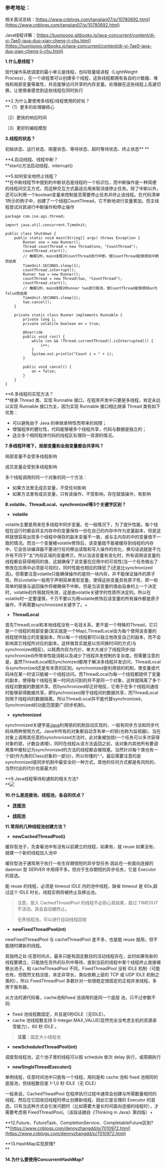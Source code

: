 ### 参考地址：

相关面试总结：[https://www.cnblogs.com/tangjian07/p/10780692.html](https://www.cnblogs.com/tangjian07/p/10780692.html)

Java线程详解：[https://tuonioooo.gitbooks.io/java-concurrent/content/di-yi-7ae0-java-duo-xian-cheng-ji-chu.html](https://tuonioooo.gitbooks.io/java-concurrent/content/di-yi-7ae0-java-duo-xian-cheng-ji-chu.html)

**1.什么是线程？**

现代操作系统调度的最小单元是线程，也叫轻量级进程（LightWeight Process），在一个进程里可以创建多个线程，这些线程都拥有各自的计数器、堆栈和局部变量等属性，并且能够访问共享的内存变量。处理器在这些线程上高速切换，让使用者感觉到这些线程在同时执行

**2.为什么要使用多线程/线程使用的好处？                        
**（1）更多的处理器核心

（2）更快的响应时间

（3）更好的编程模型

**3.线程的状态？**

初始状态、运行状态、阻塞状态、等待状态、超时等待状态、终止状态** **

**4.启动线程、线程中断？                        
**start\(\)方法启动线程、interrupt\(\)

**5.如何安全地终止线程？                        
**在中断线程节中提到的中断状态是线程的一个标识位，而中断操作是一种简便的线程间交互方式，而这种交互方式最适合用来取消或停止任务。除了中断以外，还可以利用一个boolean变量来控制是否需要停止任务并终止该线程。在代码清单1所示的例子中，创建了一个线程CountThread，它不断地进行变量累加，而主线程尝试对其进行中断操作和停止操作

```
package com.ise.api.thread;

import java.util.concurrent.TimeUnit;

public class Shutdown {
    public static void main(String[] args) throws Exception {
        Runner one = new Runner();
        Thread countThread = new Thread(one, "CountThread");
        countThread.start();
        // 睡眠1秒，main线程对CountThread进行中断，使CountThread能够感知中断而结束
        TimeUnit.SECONDS.sleep(1);
        countThread.interrupt();
        Runner two = new Runner();
        countThread = new Thread(two, "CountThread");
        countThread.start();
        // 睡眠1秒，main线程对Runner two进行取消，使CountThread能够感知on为false而结束
        TimeUnit.SECONDS.sleep(1);
        two.cancel();
    }

    private static class Runner implements Runnable {
        private long i;
        private volatile boolean on = true;

        @Override
        public void run() {
            while (on && !Thread.currentThread().isInterrupted()) {
                i++;
            }
            System.out.println("Count i = " + i);
        }

        public void cancel() {
            on = false;
        }
    }
}
```

**6.多线程的实现方法？                        
**继承 Thread 类、实现 Runnable 接口，在程序开发中只要是多线程，肯定永远以实现 Runnable 接口为主，因为实现 Runnable 接口相比继承 Thread 类有如下优势：

* 可以避免由于 Java 的单继承特性而带来的局限；
* 增强程序的健壮性，代码能够被多个线程共享，代码与数据是独立的；
* 适合多个相同程序代码的线程区处理同一资源的情况。

**7.多线程环境下，局部变量和全局变量都会共享吗？**

局部变量不会受多线程影响

成员变量会受到多线程影响

多个线程调用的同一个对象的同一个方法：

* 如果方法里无成员变量，不受任何影响
* 如果方法里有成员变量，只有读操作，不受影响，存在赋值操作，有影响

**8.volatile、ThreadLocal、synchronized等3个关键字区别？**

* **volatile**

volatile主要是用来在多线程中同步变量。在一般情况下，为了提升性能，每个线程在运行时都会将主内存中的变量保存一份在自己的内存中作为变量副本，但是这样就很容易出现多个线程中保存的副本变量不一致，或与主内存的中的变量值不一致的情况。而当一个变量被volatile修饰后，该变量就不能被缓存到线程的内存中，它会告诉编译器不要进行任何移出读取和写入操作的优化，换句话说就是不允许有不同于“主”内存区域的变量拷贝，所以当该变量有变化时，所有调用该变量的线程都会获得相同的值，这就确保了该变量在应用中的可视性\(当一个任务做出了修改在应用中必须是可视的\)，同时性能也相应的降低了\(还是比synchronized高\)。但需要注意volatile只能确保操作的是同一块内存，并不能保证操作的原子性。所以volatile一般用于声明简单类型变量，使得这些变量具有原子性，即一些简单的赋值与返回操作将被确保不中断。但是当该变量的值由自身的上一个决定时，volatile的作用就将失效，这是由volatile关键字的性质所决定的。所以在volatile时一定要谨慎，千万不要以为用volatile修饰后该变量的所有操作都是原子操作，不再需要synchronized关键字了。+

* **ThreadLocal**

首先ThreadLocal和本地线程没有一毛钱关系，更不是一个特殊的Thread，它只是一个线程的局部变量\(其实就是一个Map\),ThreadLocal会为每个使用该变量的线程提供独立的变量副本，所以每一个线程都可以独立地改变自己的副本，而不会影响其它线程所对应的副本。这样做其实就是以空间换时间的方式\(与synchronized相反\)，以耗费内存为代价，单大大减少了线程同步\(如synchronized\)所带来性能消耗以及减少了线程并发控制的复杂度。但需要注意的是，虽然ThreadLocal和Synchonized都用于解决多线程并发访问，ThreadLocal与synchronized还是有本质的区别。synchronized是利用锁的机制，使变量或代码块在某一时该只能被一个线程访问。而ThreadLocal为每一个线程都提供了变量的副本，使得每个线程在某一时间访问到的并不是同一个对象，这样就隔离了多个线程对数据的数据共享。而Synchronized却正好相反，它用于在多个线程间通信时能够获得数据共享。即Synchronized用于线程间的数据共享，而ThreadLocal则用于线程间的数据隔离。所以ThreadLocal并不能代替synchronized，Synchronized的功能范围更广\(同步机制\)。

* **synchronized**

synchronized关键字是[Java](http://lib.csdn.net/base/17)利用锁的机制自动实现的，一般有同步方法和同步代码块两种使用方式。Java中所有的对象都自动含有单一的锁\(也称为监视器\)，当在对象上调用其任意的synchronized方法时，此对象被加锁\(一个任务可以多次获得对象的锁，计数会递增\)，同时在线程从该方法返回之前，该对象内其他所有要调用类中被标记为synchronized的方法的线程都会被阻塞。当然针对每个类也有一个锁\(作为类的Class对象的一部分\)，所以你懂的^.^。最后需要注意的是synchronized是同步机制中最安全的一种方式，其他的任何方式都是有风险的，当然付出的代价也是最大的

**9.Java线程等待和通知的相关方法?        
**![](/assets/import-4-2.png)

**10.什么是连接池、线程池，各自的优点？**

* [**连接池**](https://tuonioooo.gitbooks.io/java-concurrent/content/di-yi-7ae0-java-duo-xian-cheng-ji-chu/shi-zhan-ying-yong/lian-jie-chi.html)

* [**线程池**](https://tuonioooo.gitbooks.io/java-concurrent/content/di-yi-7ae0-java-duo-xian-cheng-ji-chu/shi-zhan-ying-yong/xian-cheng-chi.html)

**11.常用的几种线程池创建方法？**

* **newCachedThreadPool\(\)**

缓存型池子，先查看池中有没有以前建立的线程，如果有，就 reuse 如果没有，就建一个新的线程加入池中

缓存型池子通常用于执行一些生存期很短的异步型任务 因此在一些面向连接的 daemon 型 SERVER 中用得不多。但对于生存期短的异步任务，它是 Executor 的首选。

能 reuse 的线程，必须是 timeout IDLE 内的池中线程，缺省 timeout 是 60s,超过这个 IDLE 时长，线程实例将被终止及移出池。

> 注意，放入 CachedThreadPool 的线程不必担心其结束，超过 TIMEOUT 不活动，其会自动被终止。
>
> 无界线程池，可以进行自动线程回收

* **newFixedThreadPool\(int\)**

newFixedThreadPool 与 cacheThreadPool 差不多，也是能 reuse 就用，但不能随时建新的线程。

其独特之处:任意时间点，最多只能有固定数目的活动线程存在，此时如果有新的线程要建立，只能放在另外的队列中等待，直到当前的线程中某个线程终止直接被移出池子。和 cacheThreadPool 不同，FixedThreadPool 没有 IDLE 机制（可能也有，但既然文档没提，肯定非常长，类似依赖上层的 TCP 或 UDP IDLE 机制之类的），所以 FixedThreadPool 多数针对一些很稳定很固定的正规并发线程，多用于服务器。

从方法的源代码看，cache池和fixed 池调用的是同一个底层 池，只不过参数不同:

* fixed 池线程数固定，并且是0秒IDLE（无IDLE）。
* cache 池线程数支持 0-Integer.MAX\_VALUE\(显然完全没考虑主机的资源承受能力），60 秒 IDLE 。

> **注意**：固定大小线程池

* **newScheduledThreadPool\(int\)**

调度型线程池，这个池子里的线程可以按 schedule 依次 delay 执行，或周期执行

* **newSingleThreadExecutor\(\)**

单例线程，任意时间池中只能有一个线程，用的是和 cache 池和 fixed 池相同的底层池，但线程数目是 1-1,0 秒 IDLE（无 IDLE）

一般来说，CachedTheadPool 在程序执行过程中通常会创建与所需数量相同的线程，然后在它回收旧线程时停止创建新线程，因此它是合理的 Executor 的首选，只有当这种方式会引发问题时（比如需要大量长时间面向连接的线程时），才需要考虑用 FixedThreadPool。（该段话摘自《Thinking in Java》第四版）+

**12.Future、FutureTask、CompletionService、CompletableFuture区别?        
**[https://www.cnblogs.com/dennyzhangdd/p/7010972.html](https://www.cnblogs.com/dennyzhangdd/p/7010972.html)

**13.HashMap实现原理?        
**

**14.为什么要使用ConcurrentHashMap?**


